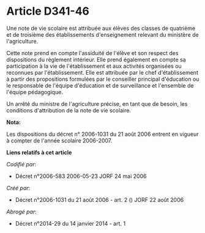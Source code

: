 # Article D341-46

Une note de vie scolaire est attribuée aux élèves des classes de quatrième et de troisième des établissements d'enseignement
relevant du ministère de l'agriculture.

Cette note prend en compte l'assiduité de l'élève et son respect des dispositions du règlement intérieur. Elle prend
également en compte sa participation à la vie de l'établissement et aux activités organisées ou reconnues par
l'établissement. Elle est attribuée par le chef d'établissement à partir des propositions formulées par le conseiller
principal d'éducation ou le responsable de l'équipe d'éducation et de surveillance et l'ensemble de l'équipe pédagogique.

Un arrêté du ministre de l'agriculture précise, en tant que de besoin, les conditions d'attribution de la note de vie
scolaire.

**Nota:**

Les dispositions du décret n° 2006-1031 du 21 août 2006 entrent en vigueur à compter de l'année scolaire 2006-2007.

**Liens relatifs à cet article**

_Codifié par_:

  - Décret n°2006-583 2006-05-23 JORF 24 mai 2006

_Créé par_:

  - Décret n°2006-1031 du 21 août 2006 - art. 2 () JORF 22 août 2006

_Abrogé par_:

  - Décret n°2014-29 du 14 janvier 2014 - art. 1
